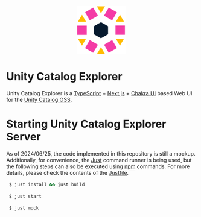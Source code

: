 <p align="center">
  <img height="128" width="128" src="/docs/logo.svg">
</p>

Unity Catalog Explorer
==============================

Unity Catalog Explorer is a [TypeScript](https://www.typescriptlang.org/) + [Next.js](https://nextjs.org/) + [Chakra UI](https://v2.chakra-ui.com/) based Web UI for the [Unity Catalog OSS](https://www.unitycatalog.io/).

Starting Unity Catalog Explorer Server
==============================

As of 2024/06/25, the code implemented in this repository is still a mockup. Additionally, for convenience, the [Just](https://github.com/casey/just) command runner is being used, but the following steps can also be executed using [npm](https://www.npmjs.com/) commands. For more details, please check the contents of the [Justfile](/Justfile).

```bash
 $ just install && just build
```

```bash
 $ just start
```

```bash
 $ just mock
```
